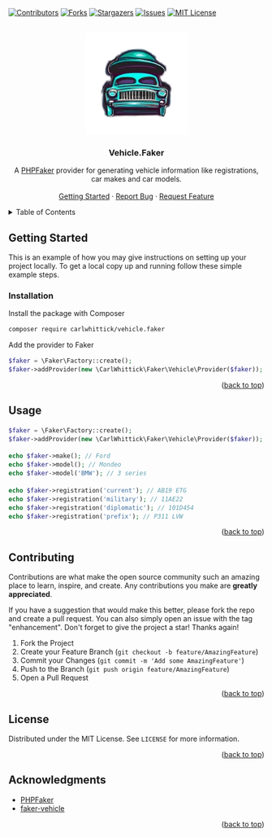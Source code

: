 <!-- Improved compatibility of back to top link: See: https://github.com/othneildrew/Best-README-Template/pull/73 -->
<a name="readme-top"></a>

<!-- PROJECT SHIELDS -->
[![Contributors][contributors-shield]][contributors-url]
[![Forks][forks-shield]][forks-url]
[![Stargazers][stars-shield]][stars-url]
[![Issues][issues-shield]][issues-url]
[![MIT License][license-shield]][license-url]

<br />
<div align="center">
  <a href="https://github.com/carlwhittick/vehicle.faker">
    <img src="images/logo.png" alt="Vehicle.Faker Logo" width="200">
  </a>
  <h3 align="center">Vehicle.Faker</h3>
  <p align="center">
    A <a href="https://fakerphp.github.io/">PHPFaker</a> provider for generating vehicle information like registrations, car makes and car models.
    <!-- <br /> -->
    <!-- <a href="https://github.com/carlwhittick/vehicle.faker"><strong>Explore the docs »</strong></a> -->
    <br />
    <br />
    <a href="#getting-started">Getting Started</a>
    ·
    <a href="https://github.com/carlwhittick/vehicle.faker/issues/new?labels=bug&template=bug-report---.md">Report Bug</a>
    ·
    <a href="https://github.com/carlwhittick/vehicle.faker/issues/new?labels=enhancement&template=feature-request---.md">Request Feature</a>
  </p>
</div>



<!-- TABLE OF CONTENTS -->
<details>
  <summary>Table of Contents</summary>
  <ol>
    <li>
      <a href="#getting-started">Getting Started</a>
      <ul>
        <li><a href="#installation">Installation</a></li>
      </ul>
    </li>
    <li><a href="#usage">Usage</a></li>
    <li><a href="#roadmap">Roadmap</a></li>
    <li><a href="#contributing">Contributing</a></li>
    <li><a href="#license">License</a></li>
    <li><a href="#acknowledgments">Acknowledgments</a></li>
  </ol>
</details>

<!-- GETTING STARTED -->
## Getting Started

This is an example of how you may give instructions on setting up your project locally.
To get a local copy up and running follow these simple example steps.

### Installation

Install the package with Composer
```sh
composer require carlwhittick/vehicle.faker
```

Add the provider to Faker
```php
$faker = \Faker\Factory::create();
$faker->addProvider(new \CarlWhittick\Faker\Vehicle\Provider($faker));
```

<p align="right">(<a href="#readme-top">back to top</a>)</p>


<!-- USAGE EXAMPLES -->
## Usage

```php
$faker = \Faker\Factory::create();
$faker->addProvider(new \CarlWhittick\Faker\Vehicle\Provider($faker));

echo $faker->make(); // Ford
echo $faker->model(); // Mondeo
echo $faker->model('BMW'); // 3 series

echo $faker->registration('current'); // AB19 ETG
echo $faker->registration('military'); // 11AE22 
echo $faker->registration('diplomatic'); // 101D454 
echo $faker->registration('prefix'); // P311 LVW 

```

<p align="right">(<a href="#readme-top">back to top</a>)</p>



<!-- ROADMAP -->
<!-- ## Roadmap -->
<!---->
<!-- - [ ] Feature 1 -->
<!-- - [ ] Feature 2 -->
<!-- - [ ] Feature 3 -->
<!--     - [ ] Nested Feature -->
<!---->
<!-- See the [open issues](https://github.com/carlwhittick/vehicle.faker/issues) for a full list of proposed features (and known issues). -->
<!---->
<!-- <p align="right">(<a href="#readme-top">back to top</a>)</p> -->



<!-- CONTRIBUTING -->
## Contributing

Contributions are what make the open source community such an amazing place to learn, inspire, and create. Any contributions you make are **greatly appreciated**.

If you have a suggestion that would make this better, please fork the repo and create a pull request. You can also simply open an issue with the tag "enhancement".
Don't forget to give the project a star! Thanks again!

1. Fork the Project
2. Create your Feature Branch (`git checkout -b feature/AmazingFeature`)
3. Commit your Changes (`git commit -m 'Add some AmazingFeature'`)
4. Push to the Branch (`git push origin feature/AmazingFeature`)
5. Open a Pull Request

<p align="right">(<a href="#readme-top">back to top</a>)</p>



<!-- LICENSE -->
## License

Distributed under the MIT License. See `LICENSE` for more information.

<p align="right">(<a href="#readme-top">back to top</a>)</p>



<!-- ACKNOWLEDGMENTS -->
## Acknowledgments

* [PHPFaker](https://fakerphp.github.io/)
* [faker-vehicle](https://github.com/mattwells/faker-vehicle)

<p align="right">(<a href="#readme-top">back to top</a>)</p>



<!-- MARKDOWN LINKS & IMAGES -->
<!-- https://www.markdownguide.org/basic-syntax/#reference-style-links -->
[contributors-shield]: https://img.shields.io/github/contributors/carlwhittick/vehicle.faker.svg?style=for-the-badge
[contributors-url]: https://github.com/carlwhittick/vehicle.faker/graphs/contributors
[forks-shield]: https://img.shields.io/github/forks/carlwhittick/vehicle.faker.svg?style=for-the-badge
[forks-url]: https://github.com/carlwhittick/vehicle.faker/network/members
[stars-shield]: https://img.shields.io/github/stars/carlwhittick/vehicle.faker.svg?style=for-the-badge
[stars-url]: https://github.com/carlwhittick/vehicle.faker/stargazers
[issues-shield]: https://img.shields.io/github/issues/carlwhittick/vehicle.faker.svg?style=for-the-badge
[issues-url]: https://github.com/carlwhittick/vehicle.faker/issues
[license-shield]: https://img.shields.io/github/license/carlwhittick/vehicle.faker.svg?style=for-the-badge
[license-url]: https://github.com/carlwhittick/vehicle.faker/blob/master/LICENSE
[linkedin-shield]: https://img.shields.io/badge/-LinkedIn-black.svg?style=for-the-badge&logo=linkedin&colorB=555
[linkedin-url]: https://linkedin.com/in/linkedin_username
